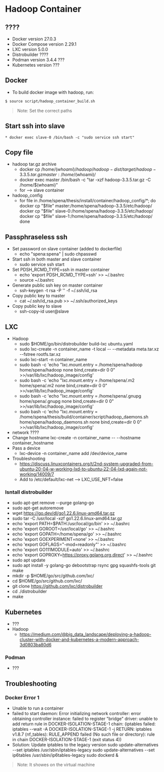 # Hadoop Container

## ????
* Docker version 27.0.3
* Docker Compose version 2.29.1
* LXC version 5.0.0
* Distrobuilder ????
* Podman version 3.4.4 ???
* Kubernetes version ???

## Docker
* To build docker image with hadoop, run:
```bash
$ source script/hadoop_container_build.sh
```

> Note: Set the correct paths 

## Start ssh into slave
    * docker exec slave-0 /bin/bash -c "sudo service ssh start"

## Copy file 
* hadoop tar.gz archive
    * docker cp /home/$(whoami)/hadoop/hadoop-dist/target/hadoop-3.3.5.tar.gz master:/home/$(whoami)/
    * docker exec master /bin/bash -c "tar -xzf hadoop-3.3.5.tar.gz -C /home/\$(whoami)"
    * for --> slave container
* hadoop_config
    * for file in /home/spena/thesis/install/container/hadoop_config/*; do
        docker cp "$file" master:/home/spena/hadoop-3.3.5/etc/hadoop/
        docker cp "$file" slave-0:/home/spena/hadoop-3.3.5/etc/hadoop/
        docker cp "$file" slave-1:/home/spena/hadoop-3.3.5/etc/hadoop/
       done

## Passphraseless ssh
* Set password on slave container (added to dockerfile)
    * echo "spena:spena" | sudo chpasswd
* Start ssh in both master and slave container
    * sudo service ssh start
* Set PDSH_RCMD_TYPE=ssh in master container
    * echo 'export PDSH_RCMD_TYPE=ssh' >> ~/.bashrc
    * source ~/.bashrc
* Generate public ssh key on master container
    * ssh-keygen -t rsa -P '' -f ~/.ssh/id_rsa
* Copy public key to master    
    * cat ~/.ssh/id_rsa.pub >> ~/.ssh/authorized_keys
* Copy public key to slave
    * ssh-copy-id user@slave



## LXC
* Hadoop
    * sudo $HOME/go/bin/distrobuilder build-lxc ubuntu.yaml
    * sudo lxc-create -n container_name -t local -- --metadata meta.tar.xz --fstree rootfs.tar.xz
    * sudo lxc-start -n container_name
    * sudo bash -c 'echo "lxc.mount.entry = /home/spena/hadoop home/spena/hadoop none bind,create=dir 0 0" >>/var/lib/lxc/hadoop_image/config'
    * sudo bash -c 'echo "lxc.mount.entry = /home/spena/.m2 home/spena/.m2 none bind,create=dir 0 0" >>/var/lib/lxc/hadoop_image/config'
    * sudo bash -c 'echo "lxc.mount.entry = /home/spena/.gnupg home/spena/.gnupg none bind,create=dir 0 0" >>/var/lib/lxc/hadoop_image/config'
    * sudo bash -c 'echo "lxc.mount.entry = /home/spena/thesis/build/container/script/hadoop_daemons.sh home/spena/hadoop_daemons.sh none bind,create=dir 0 0" >>/var/lib/lxc/hadoop_image/config'
* network ????
* Change hostname
    lxc-create -n container_name -- --hostname container_hostname
* Pass a device 
    * lxc-device -n container_name add /dev/device_name 
* Troubleshooting
    * https://discuss.linuxcontainers.org/t/2nd-system-upgraded-from-ubuntu-20-04-w-working-lxd-to-ubuntu-22-04-lxd-again-not-working/14009/7
    * Add to /etc/default/lxc-net --> LXC_USE_NFT=false

### Isntall distrobuilder
* sudo apt-get remove --purge golang-go
* sudo apt-get autoremove
* wget https://go.dev/dl/go1.22.6.linux-amd64.tar.gz
* sudo tar -C /usr/local -xzf go1.22.6.linux-amd64.tar.gz
* echo 'export PATH=$PATH:/usr/local/go/bin' >> ~/.bashrc
* echo 'export GOROOT=/usr/local/go' >> ~/.bashrc
* echo 'export GOPATH=/home/spena/go' >> ~/.bashrc
* echo 'export GOEXPERIMENT=none' >> ~/.bashrc
* echo 'export GOFLAGS="-mod=readonly"' >> ~/.bashrc
* echo 'export GO111MODULE=auto' >> ~/.bashrc
* echo 'export GOPROXY=https://proxy.golang.org,direct' >> ~/.bashrc
* sudo apt update
* sudo apt install -y golang-go debootstrap rsync gpg squashfs-tools git make
* mkdir -p $HOME/go/src/github.com/lxc/
* cd $HOME/go/src/github.com/lxc/
* git clone https://github.com/lxc/distrobuilder
* cd ./distrobuilder
* make

## Kubernetes
* ???
* Hadoop
    * https://medium.com/@big_data_landscape/deploying-a-hadoop-cluster-with-docker-and-kubernetes-a-modern-approach-3d0803ba80d6


### Podman
* ???


## Troubleshooting
### Docker Error 1
* Unable to run a container
* failed to start daemon: Error initializing network controller: error obtaining controller instance: failed to register "bridge" driver: unable to add return rule in DOCKER-ISOLATION-STAGE-1 chain:  (iptables failed: iptables --wait -A DOCKER-ISOLATION-STAGE-1 -j RETURN: iptables v1.8.7 (nf_tables):  RULE_APPEND failed (No such file or directory): rule in chain DOCKER-ISOLATION-STAGE-1
(exit status 4))
* Solution: Update iptables to the legacy version 
sudo update-alternatives --set iptables /usr/sbin/iptables-legacy
sudo update-alternatives --set ip6tables /usr/sbin/ip6tables-legacy
sudo dockerd &
 
> Note: It showes on the virtual machine